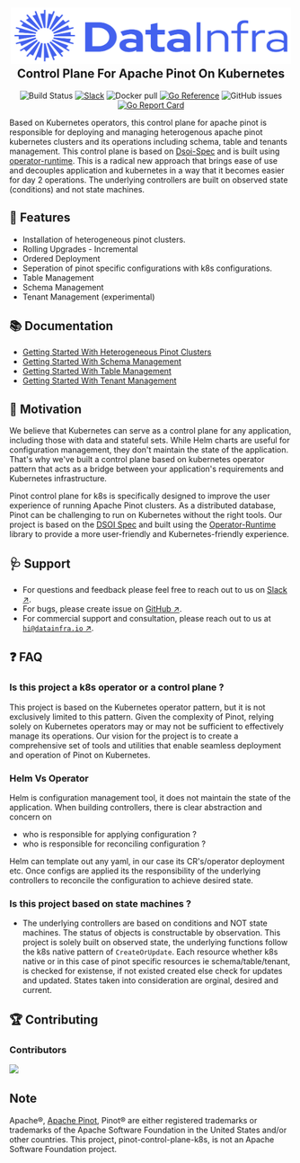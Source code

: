 <h2 align="center">
  <picture>
    <img alt="DataInfra Logo" src="https://raw.githubusercontent.com/datainfrahq/.github/main/images/logo.svg" width="500" height="100">
  </picture>
  <br>
  Control Plane For Apache Pinot On Kubernetes
  </br>
</h2>


<div align="center">

![Build Status](https://github.com/datainfrahq/pinot-control-plane-k8s/actions/workflows/makefile.yml/badge.svg) [![Slack](https://img.shields.io/badge/slack-brightgreen.svg?logo=slack&label=Community&style=flat&color=%2373DC8C&)](https://launchpass.com/datainfra-workspace)
![Docker pull](https://img.shields.io/docker/pulls/datainfrahq/pinot-control-plane.svg) 
[![Go Reference](https://pkg.go.dev/badge/github.com/datainfrahq/operator-runtime.svg)](https://pkg.go.dev/github.com/datainfrahq/pinot-control-plane-k8s)
![GitHub issues](https://img.shields.io/github/issues/datainfrahq/pinot-control-plane-k8s) [![Go Report Card](https://goreportcard.com/badge/github.com/datainfrahq/pinot-control-plane-k8s)](https://goreportcard.com/report/github.com/datainfrahq/pinot-control-plane-k8s)


</div>

Based on Kubernetes operators, this control plane for apache pinot is responsible for deploying and managing heterogenous apache pinot kubernetes clusters and its operations including schema, table and tenants management. This control plane is based on [Dsoi-Spec](https://github.com/datainfrahq/dsoi-spec) and is built using [operator-runtime](https://github.com/datainfrahq/operator-runtime). This is a radical new approach that brings ease of use and decouples application and kubernetes in a way that it becomes easier for day 2 operations. The underlying controllers are built on observed state (conditions) and not state machines.

## :rocket: Features

- Installation of heterogeneous pinot clusters.
- Rolling Upgrades - Incremental
- Ordered Deployment 
- Seperation of pinot specific configurations with k8s configurations.
- Table Management
- Schema Management
- Tenant Management (experimental)

## :books: Documentation

- [Getting Started With Heterogeneous Pinot Clusters](./examples/01-pinot-hetero/)
- [Getting Started With Schema Management](./docs/pinot_schema_management.md)
- [Getting Started With Table Management](./docs/pinot_table_management.md)
- [Getting Started With Tenant Management](./docs/pinot_tenants_management.md)


## :dart: Motivation

We believe that Kubernetes can serve as a control plane for any application, including those with data and stateful sets. While Helm charts are useful for configuration management, they don't maintain the state of the application. That's why we've built a control plane based on kubernetes operator pattern that acts as a bridge between your application's requirements and Kubernetes infrastructure. 

Pinot control plane for k8s is specifically designed to improve the user experience of running Apache Pinot clusters. As a distributed database, Pinot can be challenging to run on Kubernetes without the right tools. Our project is based on the [DSOI Spec](https://github.com/datainfrahq/dsoi-spec) and built using the [Operator-Runtime](https://github.com/datainfrahq/operator-runtime) library to provide a more user-friendly and Kubernetes-friendly experience.



## :stethoscope: Support

- For questions and feedback please feel free to reach out to us on [Slack ↗︎](https://launchpass.com/datainfra-workspace).
- For bugs, please create issue on [GitHub ↗︎](https://github.com/datainfrahq/pinot-control-plane-k8s/issues).
- For commercial support and consultation, please reach out to us at [`hi@datainfra.io` ↗︎](mailto:hi@datainfra.io).


## :question:	FAQ

### Is this project a k8s operator or a control plane ?

This project is based on the Kubernetes operator pattern, but it is not exclusively limited to this pattern. Given the complexity of Pinot, relying solely on Kubernetes operators may or may not be sufficient to effectively manage its operations. Our vision for the project is to create a comprehensive set of tools and utilities that enable seamless deployment and operation of Pinot on Kubernetes.

### Helm Vs Operator

Helm is configuration management tool, it does not maintain the state of the application. When building controllers, there is clear abstraction and concern on 

- who is responsible for applying configuration ?
- who is responsible for reconciling configuration ?

Helm can template out any yaml, in our case its CR's/operator deployment etc. Once configs are applied its the responsibility of the underlying controllers to reconcile the configuration to achieve desired state.

### Is this project based on state machines ?

- The underlying controllers are based on conditions and NOT state machines. The status of objects is constructable by observation. This project is solely built on observed state, the underlying functions follow the k8s native pattern of ```CreateOrUpdate```. Each resource whether k8s native or in this case of pinot specific resources ie schema/table/tenant, is checked for existense, if not existed created else check for updates and updated. States taken into consideration are orginal, desired and current. 

## :trophy: Contributing

### Contributors

<a href="https://github.com/datainfrahq/pinot-control-plane-k8s/graphs/contributors"><img src="https://contrib.rocks/image?repo=datainfrahq/pinot-control-plane-k8s" /></a>


## Note
Apache®, [Apache Pinot](https://pinot.apache.org), Pinot® are either registered trademarks or trademarks of the Apache Software Foundation in the United States and/or other countries. This project, pinot-control-plane-k8s, is not an Apache Software Foundation project.
